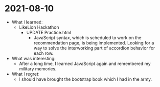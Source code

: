 # 2021-08-10

- What I learned:
  - LikeLion Hackathon
    - UPDATE Practice.html
      - JavaScript syntax, which is scheduled to work on the recommendation page, is being implemented. Looking for a way to solve the interworking part of accordion behavior for each row.
- What was interesting:
  - After a long time, I learned JavaScript again and remembered my military memories.
- What I regret:
  - I should have brought the bootstrap book which I had in the army.
